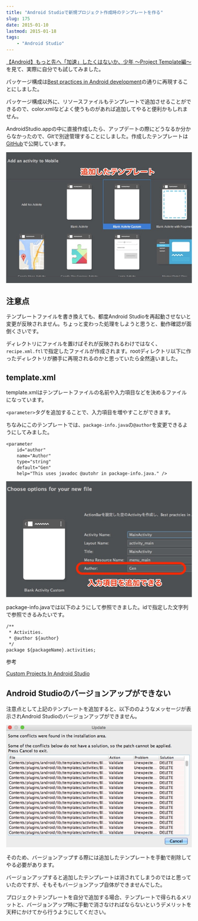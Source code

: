 ```yaml
---
title: "Android Studioで新規プロジェクト作成時のテンプレートを作る"
slug: 175
date: 2015-01-10
lastmod: 2015-01-18
tags:
    - "Android Studio"
---
```


<a href="http://qiita.com/kgmyshin/items/9c803a21451e603531f0">【Android】もっと先へ「加速」したくはないか、少年 〜Project Template編〜</a>を見て、実際に自分でも試してみました。

パッケージ構成は<a href="https://github.com/futurice/android-best-practices">Best practices in Android development</a>の通りに再現することにしました。

パッケージ構成以外に、リソースファイルもテンプレートで追加させることができるので、color.xmlなどよく使うものがあれば追加してやると便利かもしれません。

AndroidStudio.appの中に直接作成したら、アップデートの際にどうなるか分からなかったので、Gitで別途管理することにしました。作成したテンプレートは<a href="https://github.com/gen0083/BlankActivityCustom">GitHub</a>で公開しています。

![カスタムテンプレート](5111c8c1a2325af98fd144ba1c1600b7.jpg)


## 注意点


テンプレートファイルを書き換えても、都度Android Studioを再起動させないと変更が反映されません。ちょっと変わった処理をしようと思うと、動作確認が面倒くさいです。

ディレクトリにファイルを置けばそれが反映されるわけではなく、`recipe.xml.ftl`で指定したファイルが作成されます。rootディレクトリ以下に作ったディレクトリが勝手に再現されるのかと思っていたら全然違いました。


## template.xml


template.xmlはテンプレートファイルの名前や入力項目などを決めるファイルになっています。

`<parameter>`タグを追加することで、入力項目を増やすことができます。

ちなみにこのテンプレートでは、`package-info.java`の`@author`を変更できるようにしてみました。


```
<parameter
    id="author"
    name="Author"
    type="string"
    default="Gen"
    help="This uses javadoc @autohr in package-info.java." />
```

![追加した入力項目](0b26594928b7fcd561cb4c5dd404ad68.jpg)

package-info.javaでは以下のようにして参照できました。idで指定した文字列で参照できるみたいです。


```
/**
 * Activities.
 * @author ${author}
 */
package ${packageName}.activities;
```

参考

<a href="http://www.i-programmer.info/projects/215-mobile/6843-custom-projects-in-android-studio.html">Custom Projects In Android Studio</a>


## Android Studioのバージョンアップができない


注意点として上記のテンプレートを追加すると、以下ののようなメッセージが表示されAndroid Studioのバージョンアップができません。

![バージョンアップする際のエラーメッセージ](48bfd861636b5e48faced29019587cb8.jpg)

そのため、バージョンアップする際には追加したテンプレートを手動で削除してやる必要があります。

バージョンアップすると追加したテンプレートは消されてしまうのではと思っていたのですが、そもそもバージョンアップ自体ができませんでした。

プロジェクトテンプレートを自分で追加する場合、テンプレートで得られるメリットと、バージョンアップ時に手動で消さなければならないというデメリットを天秤にかけてから行うようにしてください。


  